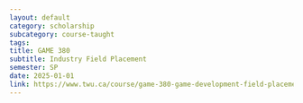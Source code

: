 ```yaml
---
layout: default
category: scholarship
subcategory: course-taught
tags:
title: GAME 380
subtitle: Industry Field Placement
semester: SP
date: 2025-01-01
link: https://www.twu.ca/course/game-380-game-development-field-placement-2024-2025
---
```

